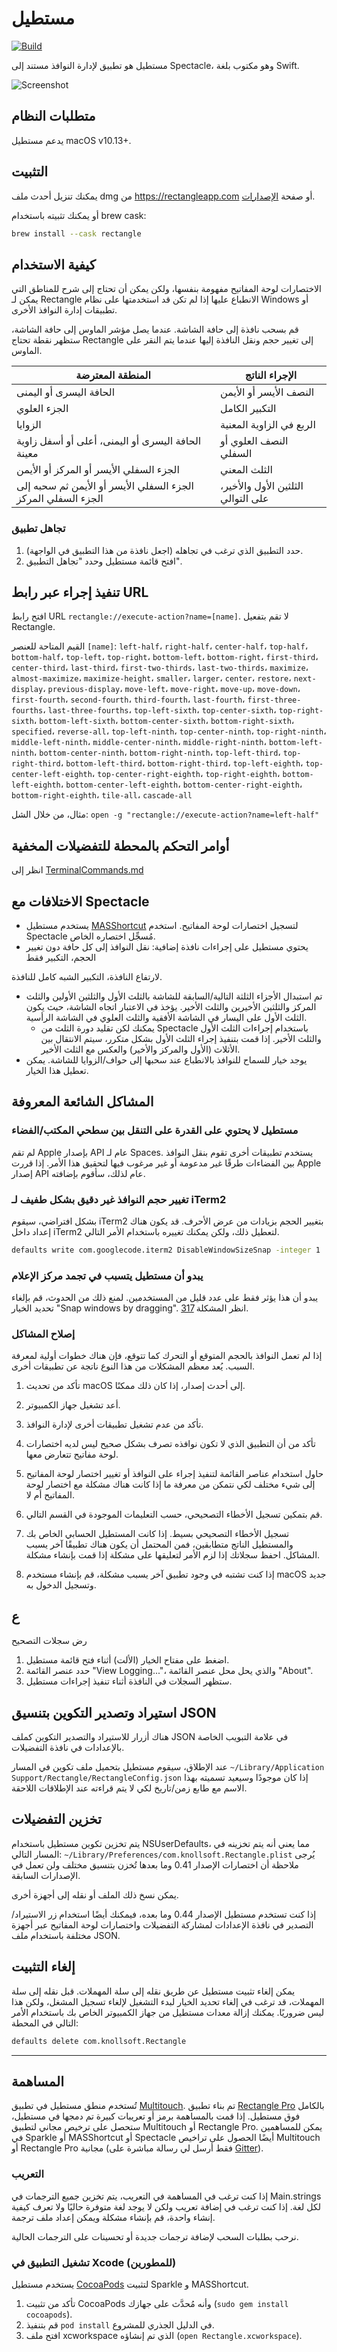 # مستطيل

[![Build](https://github.com/rxhanson/Rectangle/actions/workflows/build.yml/badge.svg)](https://github.com/rxhanson/Rectangle/actions/workflows/build.yml)

مستطيل هو تطبيق لإدارة النوافذ مستند إلى Spectacle، وهو مكتوب بلغة Swift.

![Screenshot](https://user-images.githubusercontent.com/13651296/183785536-a67a2e2a-7c55-4c19-9bf8-482e734b1632.png)

## متطلبات النظام

يدعم مستطيل macOS v10.13+.

## التثبيت

يمكنك تنزيل أحدث ملف dmg من <https://rectangleapp.com> أو صفحة [الإصدارات](https://github.com/rxhanson/Rectangle/releases).

أو يمكنك تثبيته باستخدام brew cask:

```bash
brew install --cask rectangle
```

## كيفية الاستخدام

الاختصارات لوحة المفاتيح مفهومة بنفسها، ولكن يمكن أن تحتاج إلى شرح للمناطق التي يمكن لـ Rectangle الانطباع عليها إذا لم تكن قد استخدمتها على نظام Windows أو تطبيقات إدارة النوافذ الأخرى.

قم بسحب نافذة إلى حافة الشاشة. عندما يصل مؤشر الماوس إلى حافة الشاشة، ستظهر نقطة تحتاج Rectangle إلى تغيير حجم ونقل النافذة إليها عندما يتم النقر على الماوس.

| المنطقة المعترضة                              | الإجراء الناتج                |
|--------------------------------------------|----------------------------------|
| الحافة اليسرى أو اليمنى                               | النصف الأيسر أو الأيمن               |
| الجزء العلوي                                | التكبير الكامل                      |
| الزوايا                                        | الربع في الزاوية المعنية               |
| الحافة اليسرى أو اليمنى، أعلى أو أسفل زاوية معينة   | النصف العلوي أو السفلي                |
| الجزء السفلي الأيسر أو المركز أو الأيمن             | الثلث المعني                          |
| الجزء السفلي الأيسر أو الأيمن ثم سحبه إلى الجزء السفلي المركز | الثلثين الأول والأخير، على التوالي |

### تجاهل تطبيق

1. حدد التطبيق الذي ترغب في تجاهله (اجعل نافذة من هذا التطبيق في الواجهة).
1. افتح قائمة مستطيل وحدد "تجاهل التطبيق".

## تنفيذ إجراء عبر رابط URL

افتح رابط URL `rectangle://execute-action?name=[name]`. لا تقم بتفعيل Rectangle.

القيم المتاحة للعنصر `[name]`: `left-half`، `right-half`، `center-half`، `top-half`، `bottom-half`، `top-left`، `top-right`، `bottom-left`، `bottom-right`، `first-third`، `center-third`، `last-third`، `first-two-thirds`، `last-two-thirds`، `maximize`، `almost-maximize`، `maximize-height`، `smaller`، `larger`، `center`، `restore`، `next-display`، `previous-display`، `move-left`، `move-right`، `move-up`، `move-down`، `first-fourth`، `second-fourth`، `third-fourth`، `last-fourth`، `first-three-fourths`، `last-three-fourths`، `top-left-sixth`، `top-center-sixth`، `top-right-sixth`، `bottom-left-sixth`، `bottom-center-sixth`، `bottom-right-sixth`، `specified`، `reverse-all`، `top-left-ninth`، `top-center-ninth`، `top-right-ninth`، `middle-left-ninth`، `middle-center-ninth`، `middle-right-ninth`، `bottom-left-ninth`، `bottom-center-ninth`، `bottom-right-ninth`، `top-left-third`، `top-right-third`، `bottom-left-third`، `bottom-right-third`، `top-left-eighth`، `top-center-left-eighth`، `top-center-right-eighth`، `top-right-eighth`، `bottom-left-eighth`، `bottom-center-left-eighth`، `bottom-center-right-eighth`، `bottom-right-eighth`، `tile-all`، `cascade-all`

مثال، من خلال الشل: `open -g "rectangle://execute-action?name=left-half"`

## أوامر التحكم بالمحطة للتفضيلات المخفية

انظر إلى [TerminalCommands.md](TerminalCommands.md)

## الاختلافات مع Spectacle

* يستخدم مستطيل [MASShortcut](https://github.com/shpakovski/MASShortcut) لتسجيل اختصارات لوحة المفاتيح. استخدم Spectacle مُسجِّل اختصاره الخاص.
* يحتوي مستطيل على إجراءات نافذة إضافية: نقل النوافذ إلى كل حافة دون تغيير الحجم، التكبير فقط

 لارتفاع النافذة، التكبير الشبه كامل للنافذة.
* تم استبدال الأجزاء الثلثة التالية/السابقة للشاشة بالثلث الأول والثلثين الأولين والثلث المركز والثلثين الأخيرين والثلث الأخير. يؤخذ في الاعتبار اتجاه الشاشة، حيث يكون الثلث الأول على اليسار في الشاشة الأفقية والثلث العلوي في الشاشة الرأسية.
  * يمكنك لكن تقليد دورة الثلث من Spectacle باستخدام إجراءات الثلث الأول والثلث الأخير. إذا قمت بتنفيذ إجراء الثلث الأول بشكل متكرر، سيتم الانتقال بين الأثلاث (الأول والمركز والأخير) والعكس مع الثلث الأخير.
* يوجد خيار للسماح للنوافذ بالانطباع عند سحبها إلى حواف/الزوايا للشاشة. يمكن تعطيل هذا الخيار.

## المشاكل الشائعة المعروفة

### مستطيل لا يحتوي على القدرة على التنقل بين سطحي المكتب/الفضاء

لم تقم Apple بإصدار API عام لـ Spaces. يستخدم تطبيقات أخرى تقوم بنقل النوافذ بين الفضاءات طرقًا غير مدعومة أو غير مرغوب فيها لتحقيق هذا الأمر. إذا قررت Apple إصدار API عام لذلك، سأقوم بإضافته.

### تغيير حجم النوافذ غير دقيق بشكل طفيف لـ iTerm2

بشكل افتراضي، سيقوم iTerm2 بتغيير الحجم بزيادات من عرض الأحرف. قد يكون هناك إعداد داخل iTerm2 لتعطيل ذلك، ولكن يمكنك تغييره باستخدام الأمر التالي.

```bash
defaults write com.googlecode.iterm2 DisableWindowSizeSnap -integer 1
```

### يبدو أن مستطيل يتسبب في تجمد مركز الإعلام

يبدو أن هذا يؤثر فقط على عدد قليل من المستخدمين. لمنع ذلك من الحدوث، قم بإلغاء تحديد الخيار "Snap windows by dragging".
انظر المشكلة [317](https://github.com/rxhanson/Rectangle/issues/317).

### إصلاح المشاكل

إذا لم تعمل النوافذ بالحجم المتوقع أو التحرك كما تتوقع، فإن هناك خطوات أولية لمعرفة السبب. يُعد معظم المشكلات من هذا النوع ناتجة عن تطبيقات أخرى.

1. تأكد من تحديث macOS إلى أحدث إصدار، إذا كان ذلك ممكنًا.
1. أعد تشغيل جهاز الكمبيوتر.
1. تأكد من عدم تشغيل تطبيقات أخرى لإدارة النوافذ.
1. تأكد من أن التطبيق الذي لا تكون نوافذه تصرف بشكل صحيح ليس لديه اختصارات لوحة مفاتيح تتعارض معها.
1. حاول استخدام عناصر القائمة لتنفيذ إجراء على النوافذ أو تغيير اختصار لوحة المفاتيح إلى شيء مختلف لكي نتمكن من معرفة ما إذا كانت هناك مشكلة مع اختصار لوحة المفاتيح أم لا.
1. قم بتمكين تسجيل الأخطاء التصحيحي، حسب التعليمات الموجودة في القسم التالي.
1. تسجيل الأخطاء التصحيحي بسيط. إذا كانت المستطيل الحسابي الخاص بك والمستطيل الناتج متطابقين، فمن المحتمل أن يكون هناك تطبيقًا آخر يسبب المشاكل. احفظ سجلاتك إذا لزم الأمر لتعليقها على مشكلة إذا قمت بإنشاء مشكلة.

1. إذا كنت تشتبه في وجود تطبيق آخر يسبب مشكلة، قم بإنشاء مستخدم macOS جديد وتسجيل الدخول به.

## ع

رض سجلات التصحيح

1. اضغط على مفتاح الخيار (الألت) أثناء فتح قائمة مستطيل.
1. حدد عنصر القائمة "View Logging..."، والذي يحل محل عنصر القائمة "About".
1. ستظهر السجلات في النافذة أثناء تنفيذ إجراءات مستطيل.

## استيراد وتصدير التكوين بتنسيق JSON

هناك أزرار للاستيراد والتصدير التكوين كملف JSON في علامة التبويب الخاصة بالإعدادات في نافذة التفضيلات.

عند الإطلاق، سيقوم مستطيل بتحميل ملف تكوين في المسار `~/Library/Application Support/Rectangle/RectangleConfig.json` إذا كان موجودًا وسيعيد تسميته بهذا الاسم مع طابع زمن/تاريخ لكي لا يتم قراءته عند الإطلاقات اللاحقة.

## تخزين التفضيلات

يتم تخزين تكوين مستطيل باستخدام NSUserDefaults، مما يعني أنه يتم تخزينه في المسار التالي:
`~/Library/Preferences/com.knollsoft.Rectangle.plist`
يُرجى ملاحظة أن اختصارات الإصدار 0.41 وما بعدها تُخزن بتنسيق مختلف ولن تعمل في الإصدارات السابقة.

يمكن نسخ ذلك الملف أو نقله إلى أجهزة أخرى.

إذا كنت تستخدم مستطيل الإصدار 0.44 وما بعده، فيمكنك أيضًا استخدام زر الاستيراد/التصدير في نافذة الإعدادات لمشاركة التفضيلات واختصارات لوحة المفاتيح عبر أجهزة مختلفة باستخدام ملف JSON.

## إلغاء التثبيت

يمكن إلغاء تثبيت مستطيل عن طريق نقله إلى سلة المهملات. قبل نقله إلى سلة المهملات، قد ترغب في إلغاء تحديد الخيار لبدء التشغيل لإلغاء تسجيل المشغل، ولكن هذا ليس ضروريًا. يمكنك إزالة معدات مستطيل من جهاز الكمبيوتر الخاص بك باستخدام الأمر التالي في المحطة:

```bash
defaults delete com.knollsoft.Rectangle
```

---

## المساهمة

تُستخدم منطق مستطيل في تطبيق [Multitouch](https://multitouch.app). تم بناء تطبيق [Rectangle Pro](https://rectangleapp.com/pro) بالكامل فوق مستطيل. إذا قمت بالمساهمة برمز أو تعريبات كبيرة تم دمجها في مستطيل، ستحصل على ترخيص مجاني لتطبيق Multitouch أو Rectangle Pro. يمكن للمساهمين في Sparkle أو MASShortcut أو Spectacle أيضًا الحصول على تراخيص Multitouch أو Rectangle Pro مجانية (فقط أرسل لي رسالة مباشرة على [Gitter](https://gitter.im)).

### التعريب

إذا كنت ترغب في المساهمة في التعريب، يتم تخزين جميع الترجمات في Main.strings لكل لغة. إذا كنت ترغب في إضافة تعريب ولكن لا يوجد لغة متوفرة حاليًا ولا تعرف كيفية إنشاء واحدة، قم بإنشاء مشكلة ويمكن إعداد ملف ترجمة.

نرحب بطلبات السحب لإضافة ترجمات جديدة أو تحسينات على الترجمات الحالية.

### تشغيل التطبيق في Xcode (للمطورين)

يستخدم مستطيل [CocoaPods](https://cocoapods.org/) لتثبيت Sparkle و MASShortcut.

1. تأكد من تثبيت CocoaPods وأنه مُحدَّث على جهازك (`sudo gem install cocoapods`).
1. قم بتنفيذ `pod install` في الدليل الجذري للمشروع.
1. افتح ملف xcworkspace الذي تم إنشاؤه (`open Rectangle.xcworkspace`).
